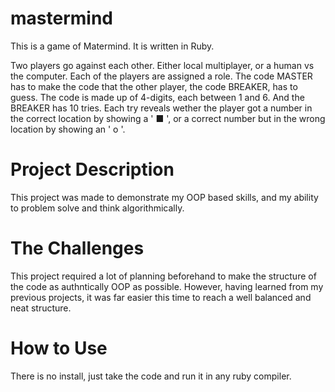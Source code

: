 # mastermind
This is a game of Matermind. It is written in Ruby.

Two players go against each other. Either local multiplayer, or a human vs the computer. Each of the players are assigned a role. The code MASTER has to make the code that the other player, the code BREAKER, has to guess. The code is made up of 4-digits, each between 1 and 6. And the BREAKER has 10 tries. Each try reveals wether the player got a number in the correct location by showing a ' ■ ', or a correct number but in the wrong location by showing an ' o '.

# Project Description
This project was made to demonstrate my OOP based skills, and my ability to problem solve and think algorithmically. 

# The Challenges
This project required a lot of planning beforehand to make the structure of the code as authntically OOP as possible. However, having learned from my previous projects, it was far easier this time to reach a well balanced and neat structure.

# How to Use
There is no install, just take the code and run it in any ruby compiler.